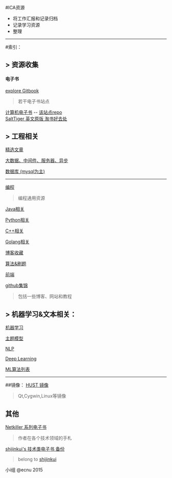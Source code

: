 #ICA资源
* 将工作汇报和记录归档
* 记录学习资源
* 整理

----

#索引：

## > 资源收集

#### 电子书

[explore Gitbook](https://www.gitbook.com/explore)

> 若干电子书站点    


[计算机电子书](http://it-ebooks.flygon.net/) -- [该站点repo](https://github.com/it-ebooks/it-ebooks-archive)  
[SaltTiger 英文原版  淘书好去处](http://www.salttiger.com/)  


## > 工程相关
[精选文章](https://github.com/zzzvvvxxxd/ICA_work/blob/master/%E6%96%87%E7%AB%A0.md)

[大数据、中间件、服务器、异步](https://github.com/zzzvvvxxxd/ICA_work/blob/master/Server_DistSys.md)

[数据库 (mysql为主)](https://github.com/zzzvvvxxxd/really_useful_mirror/blob/master/database.md)

----

[编程](https://github.com/zzzvvvxxxd/ICA_work/blob/master/program.md)
> 编程通用资源

[Java相关](https://github.com/zzzvvvxxxd/ICA_work/blob/master/java.md)

[Python相关](https://github.com/zzzvvvxxxd/ICA_work/blob/master/python.md)

[C++相关](https://github.com/zzzvvvxxxd/ICA_work/blob/master/cpp.md)

[Golang相关](https://github.com/zzzvvvxxxd/really_useful_mirror/blob/master/Golang.md)

[博客收藏](https://github.com/zzzvvvxxxd/ICA_work/blob/master/JustBLOG.md)

[算法&刷题](https://github.com/zzzvvvxxxd/ICA_work/blob/master/BasicAlgorithm.md)

[前端](https://github.com/zzzvvvxxxd/ICA_work/blob/master/%E5%89%8D%E7%AB%AF.md)

[github集锦](https://github.com/zzzvvvxxxd/ICA_work/blob/master/gitpro.md)
> 包括一些博客、网站和教程


## > 机器学习&文本相关：
[机器学习](https://github.com/zzzvvvxxxd/ICA_work/blob/master/ML.md)

[主题模型](https://github.com/zzzvvvxxxd/ICA_work/blob/master/TopicModel.md)

[NLP](https://github.com/zzzvvvxxxd/ICA_work/blob/master/NLP.md)

[Deep Learning](https://github.com/zzzvvvxxxd/ICA_work/blob/master/DL.md)

[ML算法列表](https://github.com/zzzvvvxxxd/ICA_work/blob/master/ML_%E7%AE%97%E6%B3%95%E5%88%97%E8%A1%A8.md)

----

##镜像：
[HUST 镜像](http://mirrors.hust.edu.cn/)
> Qt,Cygwin,Linux等镜像


## 其他
[Netkiller 系列电子书](http://netkiller.github.io/)  
> 作者在各个技术领域的手札  


[shijinkui's 技术类电子书 备份](https://github.com/shijinkui/techbooks)  
> belong to [shijinkui](https://github.com/shijinkui)


小i组  @ecnu 2015
